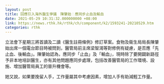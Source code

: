 ```yaml
---
layout: post
title: 回應引入海外醫生爭議　陳肇始︰應同步止血及輸血
date: 2021-05-29 10:31:32.000000000 +08:00
link: https://news.rthk.hk/rthk/ch/component/k2/1593241-20210529.htm
categories: rthk
---
```


立法會下星期三將首讀及二讀《醫生註冊條例》修訂草案。食物及衞生局局長陳肇始出席一個電台節目時被問到，醫管局前主席梁智鴻等對修例有疑慮，是否應「先止血、後輸血」。陳肇始認為，應同步「止血」及「輸血」，現時除了要開闢新路徑予非本地培訓醫生，亦有其他問題應同步處理，包括改善醫管局的工作環境、設施、增加醫管局員工的晉升機會等。

她又說，如果要挽留人手，工作量屬其中考慮因素，增加人手有助減輕工作量。
